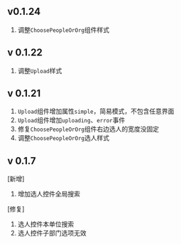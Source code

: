 ## v0.1.24
1. 调整`ChoosePeopleOrOrg`组件样式

## v 0.1.22
1. 调整`Upload`样式

## v 0.1.21
1. `Upload`组件增加属性`simple`，简易模式，不包含任意界面
2. `Upload`组件增加`uploading`、`error`事件
3. 修复`ChoosePeopleOrOrg`组件右边选人的宽度没固定
4. 调整`ChoosePeopleOrOrg`选人样式

## v 0.1.7
[新增]
1. 增加选人控件全局搜索

[修复]
1. 选人控件本单位搜索
2. 选人控件子部门选项无效